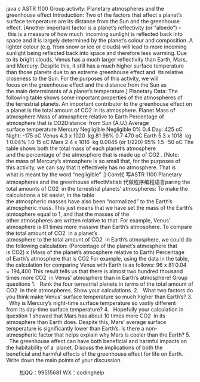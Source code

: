 java c
ASTR 1100
Group activity: Planetary atmospheres and the greenhouse effect
Introduction:
Two of the factors that affect a planet’s surface temperature are its distance from the Sun and the greenhouse effect.
[Another important factor is a planet’s reflectivity (or “albedo”) – this is a measure of how much  incoming sunlight is reflected back into space and it is largely determined by the planet’s colour and composition. A lighter colour (e.g. from snow or ice or clouds) will lead to more incoming sunlight being reflected back into space and therefore less warming. Due to its bright clouds, Venus has a much larger reflectivity than Earth, Mars, and Mercury. Despite this, it still has a much higher surface temperature than those planets due to an extreme greenhouse effect and  its relative closeness to the Sun. For the purposes of this activity, we will focus on the greenhouse effect and the distance from the Sun as the main determinants of a planet’s temperature.]
Planetary Data:
The following table shows some important properties of the atmospheres of the terrestrial planets. An important contributor to the greenhouse effect on a planet is the total amount of CO2 in its atmosphere.
Planet
Mass of
atmosphere
Mass of
atmosphere relative to
Earth
Percentage
of
atmosphere that is CO2Distance  from Sun (A.U.)
Average surface temperature
Mercury
Negligible
Negligible
0%
0.4
Day: 425 oC
Night: -175 oC
Venus
4.3 x 1020  kg
81
96%
0.7
470 oC
Earth
5.3 x 1018  kg
1
0.04%
1.0
15 oC
Mars
2.4 x 1016  kg
0.0045
(or 1/220)
95%
1.5
-50 oC
The table shows both the total mass of each planet’s atmosphere and the percentage of the atmosphere that is made up of CO2 .
[Note: the mass of Mercury’s atmosphere is so small that, for the purposes of this activity, we can say that it effectively has no atmosphere. That is what is meant by the word “negligible” .]
Com代 写ASTR 1100 Planetary atmospheres and the greenhouse effectMatlab
代做程序编程语言paring the total amounts of CO2  in the terrestrial planets’ atmospheres:
To make the calculations a bit easier, in the table the atmospheric masses have also been “normalized” to the Earth’s atmospheric mass. This just means that we have set the mass of the Earth’s atmosphere equal to 1, and that the masses of the other atmospheres are written relative to that. For example, Venus’ atmosphere is 81 times more massive than Earth’s atmosphere.
To compare the total amount of CO2  in a planet’s atmosphere to the total amount of CO2  in Earth’s atmosphere, we could do the following calculation:
(Percentage of the planet’s atmosphere that is CO2) x (Mass of the planet’s atmosphere relative to Earth) Percentage of Earth’s atmosphere that is CO2
For example, using the data in the table, the calculation for comparing Venus with Earth is as follows:
96 x 81 0.04
= 194,400
This result tells us that there is almost two hundred thousand times more CO2  in Venus’ atmosphere than in Earth’s atmosphere!
Group questions
1.   Rank the four terrestrial planets in terms of the total amount of CO2  in their atmospheres. Show your calculations.
2.   What two factors do you think make Venus’ surface temperature so much higher than Earth’s?
3.   Why is Mercury’s night-time surface temperature so vastly different from its day-time surface temperature?
4.   Hopefully your calculation in question 1 showed that Mars has about 10 times more CO2  in its atmosphere than Earth does. Despite this, Mars’ average surface temperature is significantly lower than Earth’s. Is there a non-atmospheric factor that helps explain why Mars is cooler than the Earth?
5.   The greenhouse effect can have both beneficial and harmful impacts on the habitability of a  planet. Discuss the implications of both the beneficial and harmful effects of the greenhouse effect for life on Earth. Write down the main points of your discussion.




         
加QQ：99515681  WX：codinghelp
